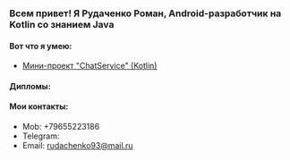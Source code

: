 ### Всем привет! Я Рудаченко Роман, Android-разработчик на Kotlin со знанием Java

#### Вот что я умею:
- [Мини-проект "ChatService" (Kotlin)](https://github.com/justNotOnMyShift/chat-service)


#### Дипломы:



#### Мои контакты:

- Mob: +79655223186
- Telegram: 
- Email: rudachenko93@mail.ru
